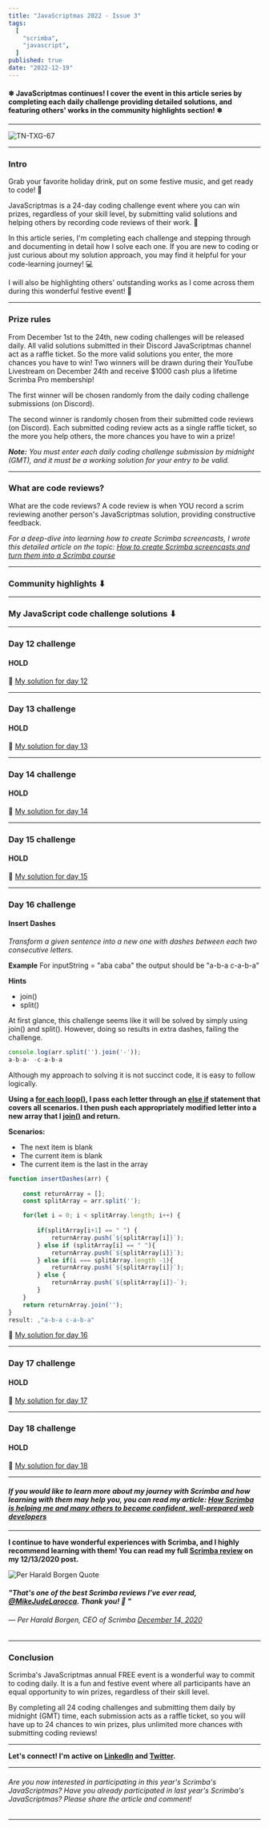 ```yaml
---
title: "JavaScriptmas 2022 - Issue 3"
tags:
  [
    "scrimba",
    "javascript",
  ]
published: true
date: "2022-12-19"
---
```


#### ❄ JavaScriptmas continues! I cover the event in this article series by completing each daily challenge providing detailed solutions, and featuring others' works in the community highlights section! ❄

---

![TN-TXG-67](img/12-19-2022/TN-TXG-67.png)

---

### Intro

Grab your favorite holiday drink, put on some festive music, and get ready to code! 🍹

JavaScriptmas is a 24-day coding challenge event where you can win prizes, regardless of your skill level, by submitting valid solutions and helping others by recording code reviews of their work. 🎄

In this article series, I'm completing each challenge and stepping through and documenting in detail how I solve each one. If you are new to coding or just curious about my solution approach, you may find it helpful for your code-learning journey! 💻

I will also be highlighting others' outstanding works as I come across them during this wonderful festive event! 🎉

---

### Prize rules

From December 1st to the 24th, new coding challenges will be released daily. All valid solutions submitted in their Discord JavaScriptmas channel act as a raffle ticket. So the more valid solutions you enter, the more chances you have to win! Two winners will be drawn during their YouTube Livestream on December 24th and receive $1000 cash plus a lifetime Scrimba Pro membership!

The first winner will be chosen randomly from the daily coding challenge submissions (on Discord).

The second winner is randomly chosen from their submitted code reviews (on Discord). Each submitted coding review acts as a single raffle ticket, so the more you help others, the more chances you have to win a prize!

***Note:*** *You must enter each daily coding challenge submission by midnight (GMT), and it must be a working solution for your entry to be valid.*

--- 

### What are code reviews?

What are the code reviews? A code review is when YOU record a scrim reviewing another person's JavaScriptmas solution, providing constructive feedback.

*For a deep-dive into learning how to create Scrimba screencasts, I wrote this detailed article on the topic: [How to create Scrimba screencasts and turn them into a Scrimba course](https://selftaughttxg.com/2021/02-21/CreateAScrimbaScreencast/)*

---

### Community highlights ⬇

---


### My JavaScript code challenge solutions ⬇

---

### Day 12 challenge
#### HOLD

🔗 [My solution for day 12]()

---

### Day 13 challenge
#### HOLD

🔗 [My solution for day 13]()

---

### Day 14 challenge
#### HOLD

🔗 [My solution for day 14]()

---

### Day 15 challenge
#### HOLD

🔗 [My solution for day 15]()

---

### Day 16 challenge
#### Insert Dashes
*Transform a given sentence into a new one with dashes between each two consecutive letters.*

**Example**
For inputString = "aba caba" the output should be "a-b-a c-a-b-a"

**Hints**
* join()
* split()

At first glance, this challenge seems like it will be solved by simply using join() and split(). However, doing so results in extra dashes, failing the challenge.

```javascript
console.log(arr.split('').join('-'));
a-b-a- -c-a-b-a
```
Although my approach to solving it is not succinct code, it is easy to follow logically. 

**Using a [for each loop()](https://www.w3schools.com/jsref/jsref_foreach.asp), I pass each letter through an [else if](https://www.w3schools.com/js/js_if_else.asp) statement that covers all scenarios. I then push each appropriately modified letter into a new array that I [join()](https://www.w3schools.com/jsref/jsref_join.asp) and return.**

**Scenarios:**
* The next item is blank
* The current item is blank
* The current item is the last in the array

```javascript
function insertDashes(arr) {
    
    const returnArray = [];
    const splitArray = arr.split('');

    for(let i = 0; i < splitArray.length; i++) {
        
        if(splitArray[i+1] == " ") {
            returnArray.push(`${splitArray[i]}`);
        } else if (splitArray[i] == " "){
            returnArray.push(`${splitArray[i]}`);
        } else if(i === splitArray.length -1){
            returnArray.push(`${splitArray[i]}`);
        } else {
            returnArray.push(`${splitArray[i]}-`);
        }
    }
    return returnArray.join('');
}
result: ,"a-b-a c-a-b-a"
```

🔗 [My solution for day 16](https://scrimba.com/scrim/co63a4e4c82106e6cef1a20c7)

---

### Day 17 challenge
#### HOLD

🔗 [My solution for day 17]()

---

### Day 18 challenge
#### HOLD

🔗 [My solution for day 18]()

---

#### *If you would like to learn more about my journey with Scrimba and how learning with them may help you, you can read my article: [How Scrimba is helping me and many others to become confident, well-prepared web developers](https://selftaughttxg.com/2021/06-21/06-07-21/)*

---

**I continue to have wonderful experiences with Scrimba, and I highly recommend learning with them! You can read my full [Scrimba review](https://selftaughttxg.com/2020/12-20/Review-Scrimba/) on my 12/13/2020 post.**

![Per Harald Borgen Quote](img/PerHaraldBorgen-Quote.png)

#### *"That&#39;s one of the best Scrimba reviews I&#39;ve ever read, <a href="https://twitter.com/MikeJudeLarocca?ref_src=twsrc%5Etfw">@MikeJudeLarocca</a>. Thank you! 🙏 "*
###### &mdash; Per Harald Borgen, CEO of Scrimba <a href="https://twitter.com/perborgen/status/1338462544143540227?ref_src=twsrc%5Etfw">December 14, 2020</a></blockquote>

---

### Conclusion

Scrimba's JavaScriptmas annual FREE event is a wonderful way to commit to coding daily. It is a fun and festive event where all participants have an equal opportunity to win prizes, regardless of their skill level.

By completing all 24 coding challenges and submitting them daily by midnight (GMT) time, each submission acts as a raffle ticket, so you will have up to 24 chances to win prizes, plus unlimited more chances with submitting coding reviews!

---

**Let's connect! I'm active on [LinkedIn](https://www.linkedin.com/in/michaeljudelarocca/) and [Twitter](https://twitter.com/MikeJudeLarocca).**

---

###### *Are you now interested in participating in this year's Scrimba's JavaScriptmas? Have you already participated in last year's Scrimba's JavaScriptmas? Please share the article and comment!* 

---